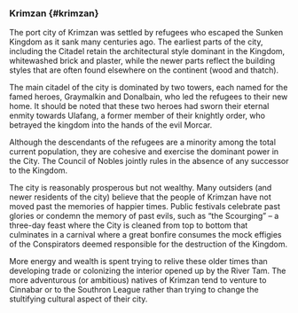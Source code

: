 ### Krimzan {#krimzan}

The port city of Krimzan was settled by refugees who escaped the Sunken Kingdom as it sank many centuries ago. The earliest parts of the city, including the Citadel retain the architectural style dominant in the Kingdom, whitewashed brick and plaster, while the newer parts reflect the building styles that are often found elsewhere on the continent \(wood and thatch\).

The main citadel of the city is dominated by two towers, each named for the famed heroes, Graymalkin and Donalbain, who led the refugees to their new home. It should be noted that these two heroes had sworn their eternal enmity towards Ulafang, a former member of their knightly order, who betrayed the kingdom into the hands of the evil Morcar.

Although the descendants of the refugees are a minority among the total current population, they are cohesive and exercise the dominant power in the City. The Council of Nobles jointly rules in the absence of any successor to the Kingdom.

The city is reasonably prosperous but not wealthy. Many outsiders \(and newer residents of the city\) believe that the people of Krimzan have not moved past the memories of happier times. Public festivals celebrate past glories or condemn the memory of past evils, such as “the Scourging” – a three-day feast where the City is cleaned from top to bottom that culminates in a carnival where a great bonfire consumes the mock effigies of the Conspirators deemed responsible for the destruction of the Kingdom.

More energy and wealth is spent trying to relive these older times than developing trade or colonizing the interior opened up by the River Tam. The more adventurous \(or ambitious\) natives of Krimzan tend to venture to Cinnabar or to the Southron League rather than trying to change the stultifying cultural aspect of their city.

